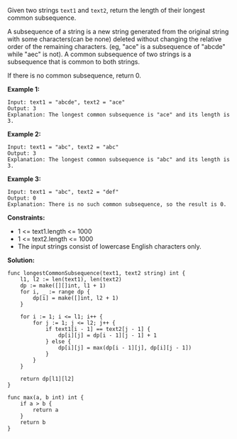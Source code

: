 Given two strings `text1` and `text2`, return the length of their longest common subsequence.

A subsequence of a string is a new string generated from the original string with some characters(can be none) deleted without changing the relative order of the remaining characters. (eg, "ace" is a subsequence of "abcde" while "aec" is not). A common subsequence of two strings is a subsequence that is common to both strings.

If there is no common subsequence, return 0.

**Example 1:**

```
Input: text1 = "abcde", text2 = "ace" 
Output: 3  
Explanation: The longest common subsequence is "ace" and its length is 3.
```

**Example 2:**

```
Input: text1 = "abc", text2 = "abc"
Output: 3
Explanation: The longest common subsequence is "abc" and its length is 3.
```

**Example 3:**

```
Input: text1 = "abc", text2 = "def"
Output: 0
Explanation: There is no such common subsequence, so the result is 0.
```

**Constraints:**

- 1 <= text1.length <= 1000
- 1 <= text2.length <= 1000
- The input strings consist of lowercase English characters only.

**Solution:**

```golang
func longestCommonSubsequence(text1, text2 string) int {
	l1, l2 := len(text1), len(text2)
	dp := make([][]int, l1 + 1)
	for i, _ := range dp {
		dp[i] = make([]int, l2 + 1)
	}

	for i := 1; i <= l1; i++ {
		for j := 1; j <= l2; j++ {
			if text1[i - 1] == text2[j - 1] {
				dp[i][j] = dp[i - 1][j - 1] + 1
			} else {
				dp[i][j] = max(dp[i - 1][j], dp[i][j - 1])
			}
		}
	}

	return dp[l1][l2]
}

func max(a, b int) int {
	if a > b {
		return a
	}
	return b
}
```
